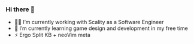 ### Hi there 👋

- 🧑‍🔧 I’m currently working with Scality as a Software Engineer
- 🌱 I’m currently learning game design and development in my free time
- ⚡ Ergo Split KB + neoVim meta

<!--
**eg-ayoub/eg-ayoub** is a ✨ _special_ ✨ repository because its `README.md` (this file) appears on your GitHub profile.

Here are some ideas to get you started:

- 🔭 I’m currently working on ...
- 🌱 I’m currently learning ...
- 👯 I’m looking to collaborate on ...
- 🤔 I’m looking for help with ...
- 💬 Ask me about ...
- 📫 How to reach me: ...
- 😄 Pronouns: ...
- ⚡ Fun fact: ...
-->
